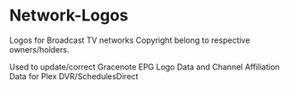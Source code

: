 # Network-Logos
Logos for Broadcast TV networks
Copyright belong to respective owners/holders. 

Used to update/correct Gracenote EPG Logo Data and Channel Affiliation Data for Plex DVR/SchedulesDirect
